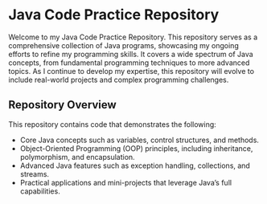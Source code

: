 # Java Code Practice Repository

Welcome to my Java Code Practice Repository. This repository serves as a comprehensive collection of Java programs, showcasing my ongoing efforts to refine my programming skills. It covers a wide spectrum of Java concepts, from fundamental programming techniques to more advanced topics. As I continue to develop my expertise, this repository will evolve to include real-world projects and complex programming challenges.

## Repository Overview

This repository contains code that demonstrates the following:

- Core Java concepts such as variables, control structures, and methods.
- Object-Oriented Programming (OOP) principles, including inheritance, polymorphism, and encapsulation.
- Advanced Java features such as exception handling, collections, and streams.
- Practical applications and mini-projects that leverage Java’s full capabilities.
